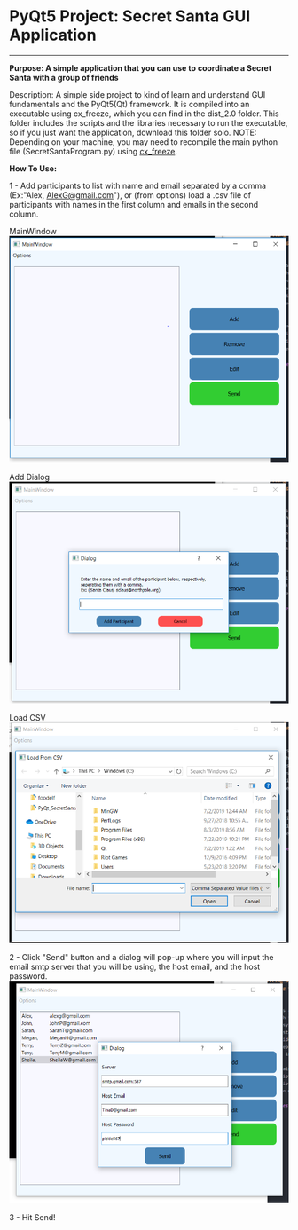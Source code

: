 # PyQt5 Project: Secret Santa GUI Application
****
**Purpose: A simple application that you can use to coordinate a Secret Santa with a group of friends**

Description: A simple side project to kind of learn and understand GUI fundamentals and the PyQt5(Qt) framework. It is compiled into an executable using cx_freeze, which you can find in the dist_2.0 folder. This folder includes the scripts and the libraries necessary to run the executable, so if you just want the application, download this folder solo. NOTE: Depending on your machine, you may need to recompile the main python file (SecretSantaProgram.py) using [cx_freeze](https://cx-freeze.readthedocs.io/en/latest/overview.html).

**How To Use:**

  1 - Add participants to list with name and email separated by a comma (Ex:"Alex, AlexG@gmail.com"), or (from options) load a .csv file of participants with names in the first column and emails in the second column.

  MainWindow
  ![](assets_readme/p1.PNG)

  Add Dialog
  ![](assets_readme/p2.PNG)

  Load CSV
  ![](assets_readme/loadcsv.PNG)


  2 - Click "Send" button and a dialog will pop-up where you will input the email smtp server that you will be using, the host email, and the host password.
  ![](assets_readme/p3.PNG)


  3 - Hit Send!
